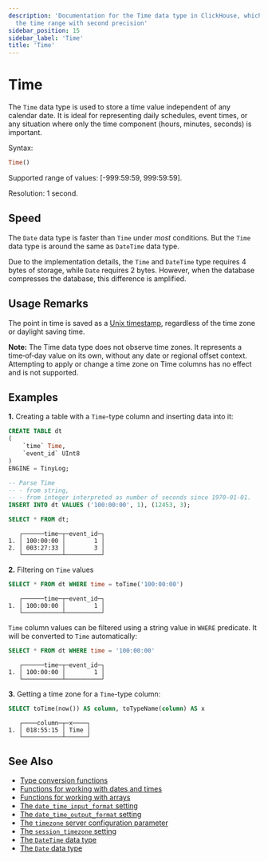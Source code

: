 ```yaml
---
description: 'Documentation for the Time data type in ClickHouse, which stores
  the time range with second precision'
sidebar_position: 15
sidebar_label: 'Time'
title: 'Time'
---
```


# Time

The `Time` data type is used to store a time value independent of any calendar date. It is ideal for representing daily schedules, event times, or any situation where only the time component (hours, minutes, seconds) is important.

Syntax:

``` sql
Time()
```

Supported range of values: \[-999:59:59, 999:59:59\].

Resolution: 1 second.

## Speed 

The `Date` data type is faster than `Time` under _most_ conditions. But the `Time` data type is around the same as `DateTime` data type.

Due to the implementation details, the `Time` and `DateTime` type requires 4 bytes of storage, while `Date` requires 2 bytes. However, when the database compresses the database, this difference is amplified.

## Usage Remarks 

The point in time is saved as a [Unix timestamp](https://en.wikipedia.org/wiki/Unix_time), regardless of the time zone or daylight saving time.

**Note:** The Time data type does not observe time zones. It represents a time‐of‐day value on its own, without any date or regional offset context. Attempting to apply or change a time zone on Time columns has no effect and is not supported.

## Examples 

**1.** Creating a table with a `Time`-type column and inserting data into it:

``` sql
CREATE TABLE dt
(
    `time` Time,
    `event_id` UInt8
)
ENGINE = TinyLog;
```

``` sql
-- Parse Time
-- - from string,
-- - from integer interpreted as number of seconds since 1970-01-01.
INSERT INTO dt VALUES ('100:00:00', 1), (12453, 3);

SELECT * FROM dt;
```

``` text
   ┌──────time─┬─event_id─┐
1. │ 100:00:00 │        1 │
2. │ 003:27:33 │        3 │
   └───────────┴──────────┘
```

**2.** Filtering on `Time` values

``` sql
SELECT * FROM dt WHERE time = toTime('100:00:00')
```

``` text
   ┌──────time─┬─event_id─┐
1. │ 100:00:00 │        1 │
   └───────────┴──────────┘
```

`Time` column values can be filtered using a string value in `WHERE` predicate. It will be converted to `Time` automatically:

``` sql
SELECT * FROM dt WHERE time = '100:00:00'
```

``` text
   ┌──────time─┬─event_id─┐
1. │ 100:00:00 │        1 │
   └───────────┴──────────┘
```

**3.** Getting a time zone for a `Time`-type column:

``` sql
SELECT toTime(now()) AS column, toTypeName(column) AS x
```

``` text
   ┌────column─┬─x────┐
1. │ 018:55:15 │ Time │
   └───────────┴──────┘
```


## See Also 

- [Type conversion functions](../functions/type-conversion-functions.md)
- [Functions for working with dates and times](../functions/date-time-functions.md)
- [Functions for working with arrays](../functions/array-functions.md)
- [The `date_time_input_format` setting](../../operations/settings/settings-formats.md#date_time_input_format)
- [The `date_time_output_format` setting](../../operations/settings/settings-formats.md#date_time_output_format)
- [The `timezone` server configuration parameter](../../operations/server-configuration-parameters/settings.md#timezone)
- [The `session_timezone` setting](../../operations/settings/settings.md#session_timezone)
- [The `DateTime` data type](datetime.md)
- [The `Date` data type](date.md)
